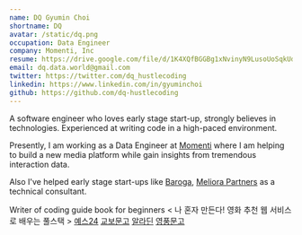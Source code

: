 ```yaml
---
name: DQ Gyumin Choi
shortname: DQ
avatar: /static/dq.png
occupation: Data Engineer
company: Momenti, Inc
resume: https://drive.google.com/file/d/1K4XQfBGGBg1xNvinyN9LusoUoSqkUdTo/view?usp=sharing
email: dq.data.world@gmail.com
twitter: https://twitter.com/dq_hustlecoding
linkedin: https://www.linkedin.com/in/gyuminchoi
github: https://github.com/dq-hustlecoding
---
```


A software engineer who loves early stage start-up, strongly believes in technologies. Experienced at writing code in a high-paced environment.

Presently, I am working as a Data Engineer at [Momenti](https://momenti.tv) where I am helping to build a new media platform while gain insights from tremendous interaction data.

Also I've helped early stage start-ups like [Baroga](https://www.바로가.com), [Meliora Partners](https://meliorapartners.com) as a technical consultant.

Writer of coding guide book for beginners
< 나 혼자 만든다! 영화 추천 웹 서비스로 배우는 풀스택 >
[예스24](http://www.yes24.com/Product/Goods/116009699)
[교보문고](https://product.kyobobook.co.kr/detail/S000200398450)
[알라딘](https://www.aladin.co.kr/shop/wproduct.aspx?ItemId=306366957)
[영풍문고](https://www.ypbooks.co.kr/m_detail_view.yp?code=101208352)
